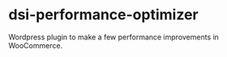 # dsi-performance-optimizer
Wordpress plugin to make a few performance improvements in WooCommerce.

